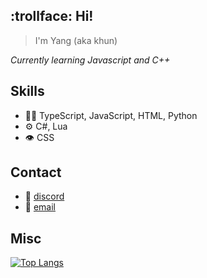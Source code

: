 ## :trollface: Hi!

> I'm Yang (aka khun)

*Currently learning Javascript and C++*

## Skills
- 👨‍💻 TypeScript, JavaScript, HTML, Python
- ⚙️ C#, Lua
- 👁️ CSS

## Contact
- :email: [discord](khun#2985)
- :speech_balloon: [email](khunstr@protonmail.com)

## Misc
[![Top Langs](https://github-readme-stats.vercel.app/api/top-langs/?username=khun-int&theme=transparent)](https://github.com/anuraghazra/github-readme-stats)

